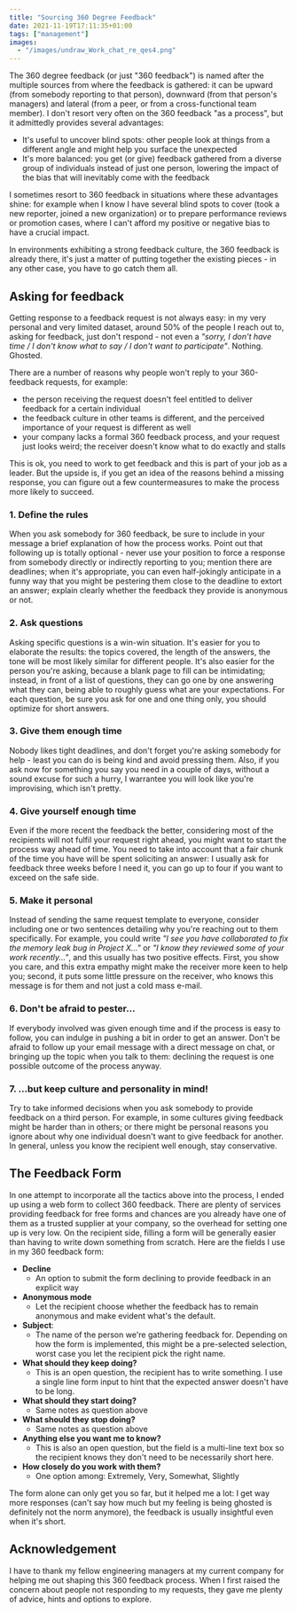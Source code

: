 ```yaml
---
title: "Sourcing 360 Degree Feedback"
date: 2021-11-19T17:11:35+01:00
tags: ["management"]
images:
  - "/images/undraw_Work_chat_re_qes4.png"
---
```


The 360 degree feedback (or just "360 feedback") is named after the multiple sources from where the
feedback is gathered: it can be upward (from somebody reporting to that person), downward (from that
person's managers) and lateral (from a peer, or from a cross-functional team member). I don't resort
very often on the 360 feedback "as a process", but it admittedly provides several advantages:

- It's useful to uncover blind spots: other people look at things from a different angle and might
  help you surface the unexpected
- It's more balanced: you get (or give) feedback gathered from a diverse group of individuals instead
  of just one person, lowering the impact of the bias that will inevitably come with the feedback

I sometimes resort to 360 feedback in situations where these advantages shine: for example when
I know I have several blind spots to cover (took a new reporter, joined a new organization) or to
prepare performance reviews or promotion cases, where I can't afford my positive or negative bias to
have a crucial impact.

In environments exhibiting a strong feedback culture, the 360 feedback is already there, it's
just a matter of putting together the existing pieces - in any other case, you have to go catch them
all.

## Asking for feedback

Getting response to a feedback request is not always easy: in my very personal and very limited
dataset, around 50% of the people I reach out to, asking for feedback, just don't
respond - not even a _"sorry, I don't have time / I don't know what to say / I don't want to
participate"_. Nothing. Ghosted.

There are a number of reasons why people won't reply to your 360-feedback requests, for example:

- the person receiving the request doesn't feel entitled to deliver feedback for a certain individual
- the feedback culture in other teams is different, and the perceived importance of your request is
  different as well
- your company lacks a formal 360 feedback process, and your request just looks weird; the
  receiver doesn't know what to do exactly and stalls

This is ok, you need to work to get feedback and this is part of your job as a leader. But the upside
is, if you get an idea of the reasons behind a missing response, you can figure out a few
countermeasures to make the process more likely to succeed.

### 1. Define the rules

When you ask somebody for 360 feedback, be sure to include in your message a brief explanation
of how the process works. Point out that following up is totally optional - never use your position
to force a response from somebody directly or indirectly reporting to you; mention there are
deadlines; when it's appropriate, you can even half-jokingly anticipate in a funny way that you might
be pestering them close to the deadline to extort an answer; explain clearly whether the feedback
they provide is anonymous or not.

### 2. Ask questions

Asking specific questions is a win-win situation. It's easier for you to elaborate the
results: the topics covered, the length of the answers, the tone will be most likely similar
for different people. It's also easier for the person you're asking, because a blank page
to fill can be intimidating; instead, in front of a list of questions, they can go one by one
answering what they can, being able to roughly guess what are your expectations. For each
question, be sure you ask for one and one thing only, you should optimize for short answers.

### 3. Give them enough time

Nobody likes tight deadlines, and don't forget you're asking somebody for help - least you can do is
being kind and avoid pressing them. Also, if you ask now for something you say you need in a couple
of days, without a sound excuse for such a hurry, I warrantee you will look like you're improvising,
which isn't pretty.

### 4. Give yourself enough time

Even if the more recent the feedback the better, considering most of the recipients will not fulfil
your request right ahead, you might want to start the process way ahead of time. You need to take
into account that a fair chunk of the time you have will be spent soliciting an answer: I usually
ask for feedback three weeks before I need it, you can go up to four if you want to exceed on the
safe side.

### 5. Make it personal

Instead of sending the same request template to everyone, consider including one or two sentences
detailing why you're reaching out to them specifically. For example, you could write _"I see you have
collaborated to fix the memory leak bug in Project X..."_ or _"I know they reviewed some of your work
recently..."_, and this usually has two positive effects. First, you show you care, and this extra
empathy might make the receiver more keen to help you; second, it puts some little pressure on the
receiver, who knows this message is for them and not just a cold mass e-mail.

### 6. Don't be afraid to pester...

If everybody involved was given enough time and if the process is easy to follow, you can indulge
in pushing a bit in order to get an answer. Don't be afraid to follow up your email message with
a direct message on chat, or bringing up the topic when you talk to them: declining the request is
one possible outcome of the process anyway.

### 7. ...but keep culture and personality in mind!

Try to take informed decisions when you ask somebody to provide feedback on a third person. For
example, in some cultures giving feedback might be harder than in others; or there might be
personal reasons you ignore about why one individual doesn't want to give feedback for another.
In general, unless you know the recipient well enough, stay conservative.

## The Feedback Form

In one attempt to incorporate all the tactics above into the process, I ended up using a web form
to collect 360 feedback. There are plenty of services providing feedback for free forms and chances
are you already have one of them as a trusted supplier at your company, so the overhead for setting
one up is very low. On the recipient side, filling a form will be generally easier than having to
write down something from scratch. Here are the fields I use in my 360 feedback form:

- **Decline**
  - An option to submit the form declining to provide feedback in an explicit way
- **Anonymous mode**
  - Let the recipient choose whether the feedback has to remain anonymous and
    make evident what's the default.
- **Subject**:
  - The name of the person we're gathering feedback for. Depending on how the form is implemented,
    this might be a pre-selected selection, worst case you let the recipient pick the right name.
- **What should they keep doing?**
  - This is an open question, the recipient has to write something. I use a single line form input
    to hint that the expected answer doesn't have to be long.
- **What should they start doing?**
  - Same notes as question above
- **What should they stop doing?**
  - Same notes as question above
- **Anything else you want me to know?**
  - This is also an open question, but the field is a multi-line text box so the recipient knows
    they don't need to be necessarily short here.
- **How closely do you work with them?**
  - One option among: Extremely, Very, Somewhat, Slightly

The form alone can only get you so far, but it helped me a lot: I get way more responses (can't say
how much but my feeling is being ghosted is definitely not the norm anymore), the feedback is usually
insightful even when it's short.

## Acknowledgement

I have to thank my fellow engineering managers at my current company for helping me out shaping this
360 feedback process. When I first raised the concern about people not responding to my requests,
they gave me plenty of advice, hints and options to explore.
